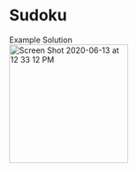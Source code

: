 # Sudoku
Example Solution\
<img width="215" alt="Screen Shot 2020-06-13 at 12 33 12 PM" src="https://user-images.githubusercontent.com/44186344/84577568-498bd800-ad72-11ea-8c5f-8309b1640376.png">

